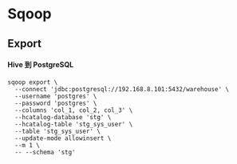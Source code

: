 # Sqoop

## Export

#### Hive 到 PostgreSQL

```shell
sqoop export \
  --connect 'jdbc:postgresql://192.168.8.101:5432/warehouse' \
  --username 'postgres' \
  --password 'postgres' \
  --columns 'col_1, col_2, col_3' \
  --hcatalog-database 'stg' \
  --hcatalog-table 'stg_sys_user' \
  --table 'stg_sys_user' \
  --update-mode allowinsert \
  --m 1 \
  -- --schema 'stg'
```
